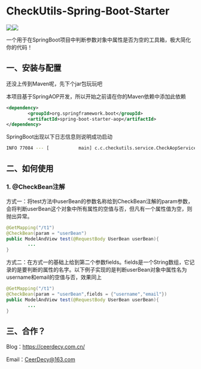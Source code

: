 # CheckUtils-Spring-Boot-Starter

![](https://img.shields.io/badge/SpringBoot-v3.0.3-green)![](https://img.shields.io/badge/JDK-17-red) 

一个用于在SpringBoot项目中判断参数对象中属性是否为空的工具箱，极大简化你的代码！

## 一、安装与配置

还没上传到Maven呢，先下个jar包玩玩吧

本项目基于SpringAOP开发，所以开始之前请在你的Maven依赖中添加此依赖

```xml
<dependency>
		<groupId>org.springframework.boot</groupId>
		<artifactId>spring-boot-starter-aop</artifactId>
</dependency>
```

SpringBoot出现以下日志信息则说明成功启动

```bash
INFO 77084 --- [           main] c.c.checkutils.service.CheckAopService   : Check Service Starting
```

## 二、如何使用

### 1. @CheckBean注解

方式一：将test方法中userBean的参数名称给到CheckBean注解的param参数，会将判断userBean这个对象中所有属性的空值与否，但凡有一个属性值为空，则抛出异常。

```java
@GetMapping("/t1")
@CheckBean(param = "userBean")
public ModelAndView test(@RequestBody UserBean userBean){
		...
}
```

方式二：在方式一的基础上给到第二个参数fields。fields是一个String数组，它记录的是要判断的属性的名字。以下例子实现的是判断userBean对象中属性名为username和email的空值与否，效果同上

```java
@GetMapping("/t1")
@CheckBean(param = "userBean",fields = {"username","email"})
public ModelAndView test(@RequestBody UserBean userBean){
		...
}
```

## 三、合作？

Blog：https://ceerdecy.com.cn/

Email：CeerDecy@163.com